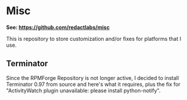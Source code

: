# Misc
**See: https://github.com/redactlabs/misc**

This is repository to store customization and/or fixes for platforms that I use.

## Terminator

Since the RPMForge Repository is not longer active, I decided to install Terminator 0.97 from source and here's what it requires, plus the fix for "ActivityWatch plugin unavailable: please install python-notify". 



